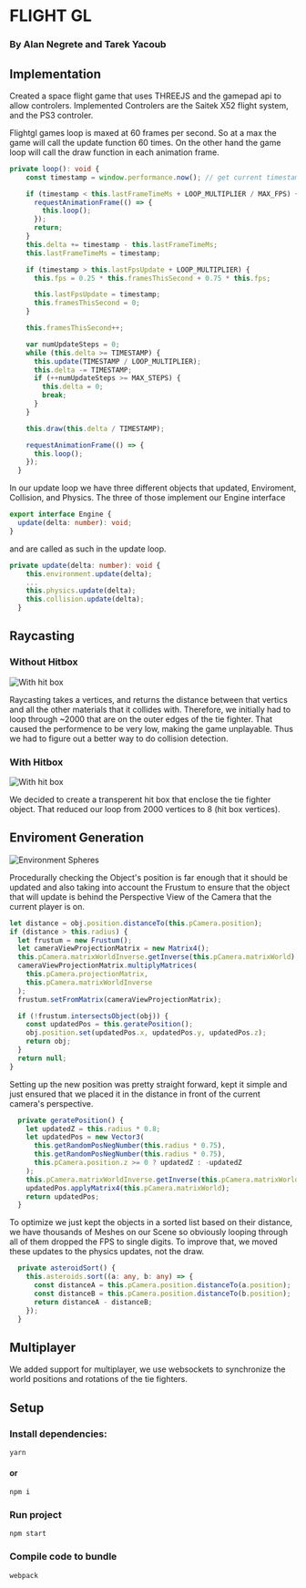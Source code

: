 # FLIGHT GL

### By Alan Negrete and Tarek Yacoub

## Implementation

Created a space flight game that uses THREEJS and the gamepad api to allow controlers. Implemented Controlers are the Saitek X52 flight system,
and the PS3 controler.

Flightgl games loop is maxed at 60 frames per second. So at a max the game will call the update function 60 times. On the other hand the game loop will call the draw function in each animation frame.

```typescript
private loop(): void {
    const timestamp = window.performance.now(); // get current timestamp

    if (timestamp < this.lastFrameTimeMs + LOOP_MULTIPLIER / MAX_FPS) {
      requestAnimationFrame(() => {
        this.loop();
      });
      return;
    }
    this.delta += timestamp - this.lastFrameTimeMs;
    this.lastFrameTimeMs = timestamp;

    if (timestamp > this.lastFpsUpdate + LOOP_MULTIPLIER) {
      this.fps = 0.25 * this.framesThisSecond + 0.75 * this.fps;

      this.lastFpsUpdate = timestamp;
      this.framesThisSecond = 0;
    }

    this.framesThisSecond++;

    var numUpdateSteps = 0;
    while (this.delta >= TIMESTAMP) {
      this.update(TIMESTAMP / LOOP_MULTIPLIER);
      this.delta -= TIMESTAMP;
      if (++numUpdateSteps >= MAX_STEPS) {
        this.delta = 0;
        break;
      }
    }

    this.draw(this.delta / TIMESTAMP);

    requestAnimationFrame(() => {
      this.loop();
    });
  }
```

In our update loop we have three different objects that updated, Enviroment, Collision, and Physics. The three of those implement our Engine interface

```typescript
export interface Engine {
  update(delta: number): void;
}
```

and are called as such in the update loop.

```typescript
private update(delta: number): void {
    this.environment.update(delta);
    ...
    this.physics.update(delta);
    this.collision.update(delta);
  }
```

## Raycasting

### Without Hitbox

![With hit box](./assets/wohitbox.png)

Raycasting takes a vertices, and returns the distance between that vertics and all the other materials that it collides with. Therefore, we initially had to loop through ~2000 that are on the outer edges of the tie fighter. That caused the performence to be very low, making the game unplayable. Thus we had to figure out a better way to do collision detection.

### With Hitbox

![With hit box](./assets/whitbox.png)

We decided to create a transperent hit box that enclose the tie fighter object. That reduced our loop from 2000 vertices to 8 (hit box vertices).

## Enviroment Generation

![Environment Spheres](./assets/env1.PNG)

Procedurally checking the Object's position is far enough that it should be updated and also taking into account the Frustum to ensure that the object that will update is behind the Perspective View of the Camera that the current player is on.

```typescript
let distance = obj.position.distanceTo(this.pCamera.position);
if (distance > this.radius) {
  let frustum = new Frustum();
  let cameraViewProjectionMatrix = new Matrix4();
  this.pCamera.matrixWorldInverse.getInverse(this.pCamera.matrixWorld);
  cameraViewProjectionMatrix.multiplyMatrices(
    this.pCamera.projectionMatrix,
    this.pCamera.matrixWorldInverse
  );
  frustum.setFromMatrix(cameraViewProjectionMatrix);

  if (!frustum.intersectsObject(obj)) {
    const updatedPos = this.geratePosition();
    obj.position.set(updatedPos.x, updatedPos.y, updatedPos.z);
    return obj;
  }
  return null;
}
```

Setting up the new position was pretty straight forward, kept it simple and just ensured that we placed it in the distance in front of the current camera's perspective.

```typescript
  private geratePosition() {
    let updatedZ = this.radius * 0.8;
    let updatedPos = new Vector3(
      this.getRandomPosNegNumber(this.radius * 0.75),
      this.getRandomPosNegNumber(this.radius * 0.75),
      this.pCamera.position.z >= 0 ? updatedZ : -updatedZ
    );
    this.pCamera.matrixWorldInverse.getInverse(this.pCamera.matrixWorld);
    updatedPos.applyMatrix4(this.pCamera.matrixWorld);
    return updatedPos;
  }
```

To optimize we just kept the objects in a sorted list based on their distance, we have thousands of
Meshes on our Scene so obviously looping through all of them dropped the FPS to single digits. To improve that, we moved these updates to the physics updates, not the draw.

```typescript
  private asteroidSort() {
    this.asteroids.sort((a: any, b: any) => {
      const distanceA = this.pCamera.position.distanceTo(a.position);
      const distanceB = this.pCamera.position.distanceTo(b.position);
      return distanceA - distanceB;
    });
  }
```

## Multiplayer

We added support for multiplayer, we use websockets to synchronize the world positions and rotations of the tie fighters.

## Setup

<h3>Install dependencies:</h3>

    yarn

<h4>or</h4>

    npm i

<h3>Run project</h3>

    npm start

<h3>Compile code to bundle</h3>

    webpack

